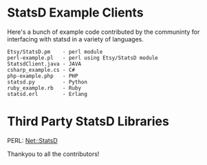 StatsD Example Clients
======================

Here's a bunch of example code contributed by the communinty for interfacing with statsd in a variety of languages.

    Etsy/StatsD.pm    - perl module
    perl-example.pl   - perl using Etsy/StatsD module
    StatsdClient.java - JAVA
    csharp_example.cs - C#
    php-example.php   - PHP
    statsd.py         - Python
    ruby_example.rb   - Ruby
    statsd.erl        - Erlang

Third Party StatsD Libraries
============================

   PERL: [Net::StatsD](https://github.com/cosimo/perl5-net-statsd/)

Thankyou to all the contributors!
